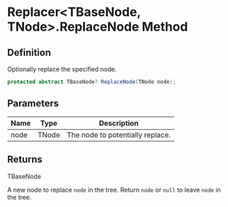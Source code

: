 # Replacer&lt;TBaseNode, TNode&gt;.ReplaceNode Method
## Definition

Optionally replace the specified node.

```c#
protected abstract TBaseNode? ReplaceNode(TNode node);
```

## Parameters

| Name | Type | Description |
| ---- | ---- | ----------- |
| node | TNode | The node to potentially replace. |

## Returns

TBaseNode

A new node to replace `node` in the tree. Return `node` or `null` to leave `node` in the tree.
